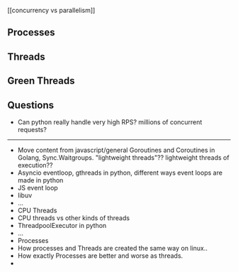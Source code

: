 [[concurrency vs parallelism]]

## Processes

## Threads

## Green Threads

## Questions
- Can python really handle very high RPS? millions of concurrent requests?




--- 
- Move content from javascript/general
Goroutines and Coroutines in Golang, Sync.Waitgroups. "lightweight threads"?? lightweight threads of execution??
- Asyncio eventloop, gthreads in python, different ways event loops are made in python
- JS event loop
- libuv
- ...
- CPU Threads
- CPU threads vs other kinds of threads
- ThreadpoolExecutor in python
- ...
- Processes
- How processes and Threads are created the same way on linux..  
- How exactly Processes are better and worse as threads.
- 
